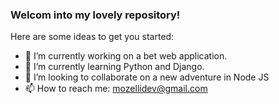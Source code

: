### Welcom into my lovely repository!

<!--
**mozelli/mozelli** is a ✨ _special_ ✨ repository because its `README.md` (this file) appears on your GitHub profile.
-->
Here are some ideas to get you started:

- 🔭 I’m currently working on a bet web application.
- 🌱 I’m currently learning Python and Django.
- 👯 I’m looking to collaborate on a new adventure in Node JS
- 📫 How to reach me: mozellidev@gmail.com
